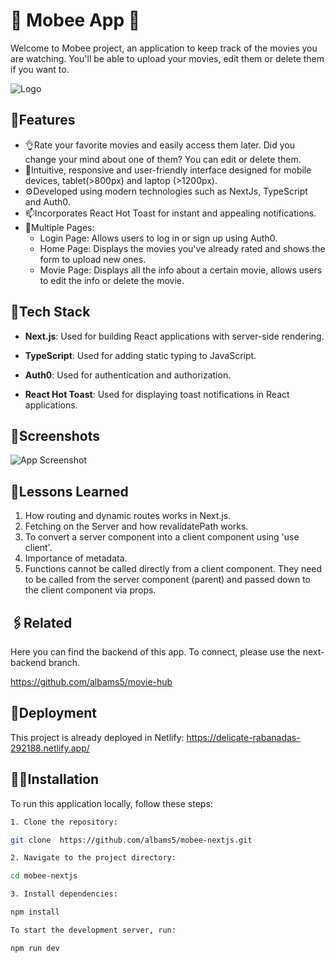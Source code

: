
# 🐝 Mobee App 🎥

Welcome to Mobee project, an application to keep track of the movies you are watching.
You'll be able to upload your movies, edit them or delete them if you want to.


![Logo](https://res.cloudinary.com/dy87deadk/image/upload/v1716533476/xdtgef60v1p80cggo8pf.png)

## 🤳Features

- 👌Rate your favorite movies and easily access them later. Did you change your mind about one of them? You can edit or delete them.
- 📱Intuitive, responsive and user-friendly interface designed for mobile devices, tablet(>800px) and laptop (>1200px).
- ⚙️Developed using modern technologies such as NextJs, TypeScript and Auth0.
- 📫Incorporates React Hot Toast for instant and appealing notifications.
- 📍Multiple Pages:
    - Login Page: Allows users to log in or sign up using Auth0.
    - Home Page: Displays the movies you've already rated and shows the form to upload new ones.
    - Movie Page: Displays all the info about a certain movie, allows users to edit the info or delete the movie.


## 🔧Tech Stack

- **Next.js**: Used for building React applications with server-side rendering.

- **TypeScript**: Used for adding static typing to JavaScript.

- **Auth0**: Used for authentication and authorization.

- **React Hot Toast**: Used for displaying toast notifications in React applications.


## 📸Screenshots

![App Screenshot](https://res.cloudinary.com/dy87deadk/image/upload/v1716534935/kdsafqe7wsm0douahjyh.png)


## 📝Lessons Learned


1. How routing and dynamic routes works in Next.js.
2. Fetching on the Server and how revalidatePath works.
3. To convert a server component into a client component using 'use client'.
4. Importance of metadata.
5. Functions cannot be called directly from a client component. They need to be called from the server component (parent) and passed down to the client component via props.


## 🖇️Related

Here you can find the backend of this app.
To connect, please use the next-backend branch.

https://github.com/albams5/movie-hub

## 🚀Deployment

This project is already deployed in Netlify: https://delicate-rabanadas-292188.netlify.app/


## 🧑‍💻Installation

To run this application locally, follow these steps:

```bash
1. Clone the repository:

git clone  https://github.com/albams5/mobee-nextjs.git

2. Navigate to the project directory:

cd mobee-nextjs

3. Install dependencies:

npm install

To start the development server, run:

npm run dev

